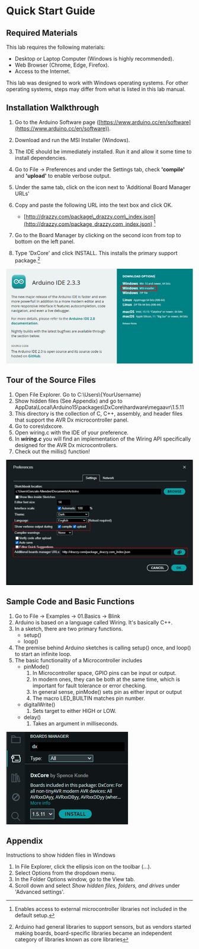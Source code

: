 # **Quick Start Guide**

### 

## Required Materials

This lab requires the following materials:

* Desktop or Laptop Computer (Windows is highly recommended).  
* Web Browser (Chrome, Edge, Firefox).  
* Access to the Internet.

This lab was designed to work with Windows operating systems. For other operating systems, steps may differ from what is listed in this lab manual.

## Installation Walkthrough

1. Go to the Arduino Software page ([https://www.arduino.cc/en/software](https://www.arduino.cc/en/software)).  
2. Download and run the MSI Installer (Windows).  
3. The IDE should be immediately installed. Run it and allow it some time to install dependencies.

4. Go to File \-\> Preferences and under the Settings tab, check **'compile'** and **'upload'** to enable verbose output.  
5. Under the same tab, click on the icon next to 'Additional Board Manager URLs'  
6. Copy and paste the following URL into the text box and click OK.  
   * [http://drazzy.com/package\_drazzy.com\_index.json](http://drazzy.com/package_drazzy.com_index.json) [^1]

7. Go to the Board Manager by clicking on the second icon from top to bottom on the left panel.  
8. Type 'DxCore' and click INSTALL. This installs the primary support package.[^2]

![image info](./images/Download.png)

## Tour of the Source Files

1. Open File Explorer. Go to C:\\Users\\{YourUsername}  
2. Show hidden files (See Appendix) and go to AppData\\Local\\Arduino15\\packages\\DxCore\\hardware\\megaavr\\1.5.11  
3. This directory is the collection of C, C++, assembly, and header files that support the AVR Dx microcontroller panel.    
4. Go to cores\\dxcore.  
5. Open wiring.c with the IDE of your preference.  
6. In ***wiring.c*** you will find an implementation of the Wiring API specifically designed for the AVR Dx microcontrollers.  
7. Check out the millis() function\!

![image info](./images/Preferences.png)

## Sample Code and Basic Functions

1. Go to File \-\> Examples \-\> 01.Basics \-\> Blink  
2. Arduino is based on a language called Wiring. It's basically C++.  
3. In a sketch, there are two primary functions.  
   * setup()  
   * loop()  
4. The premise behind Arduino sketches is calling setup() once, and loop() to start an infinite loop.  
5. The basic functionality of a Microcontroller includes  
   * pinMode()  
     1. In Microcontroller space, GPIO pins can be input or output.  
     2. In modern ones, they can be both at the same time, which is important for fault tolerance or error checking.  
     3. In general sense, pinMode() sets pin as either input or output  
     4. The macro LED\_BUILTIN matches pin number.  
   * digitalWrite()  
     1. Sets target to either HIGH or LOW.  
   * delay()  
     1. Takes an argument in milliseconds.

![image info](./images/DxCorev3.png)

## Appendix

Instructions to show hidden files in Windows

1. In File Explorer, click the ellipsis icon on the toolbar (...).  
2. Select Options from the dropdown menu.  
3. In the Folder Options window, go to the View tab.  
4. Scroll down and select *Show hidden files, folders, and drives* under 'Advanced settings'.

[^1]:  Enables access to external microcontroller libraries not included in the default setup.

[^2]:  Arduino had general libraries to support sensors, but as vendors started making boards, board-specific libraries became an independent category of libraries known as core libraries
